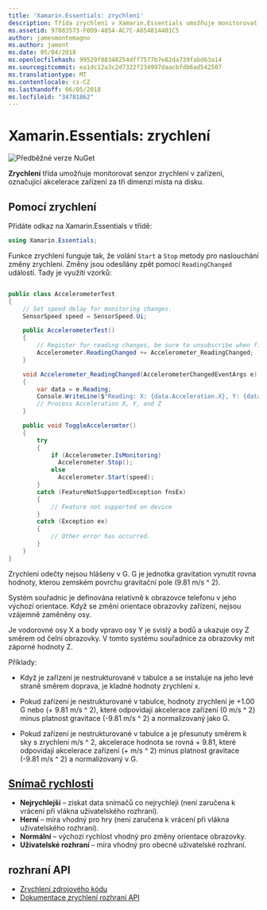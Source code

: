 ```yaml
---
title: 'Xamarin.Essentials: zrychlení'
description: Třída zrychlení v Xamarin.Essentials umožňuje monitorovat senzor zrychlení v zařízení, označující akcelerace zařízení za tři dimenzí místa na disku.
ms.assetid: 97883573-F0D9-4854-AC7C-A654814401C5
author: jamesmontemagno
ms.author: jamont
ms.date: 05/04/2018
ms.openlocfilehash: 99529f08348254dff7577b7e82da739fabd63a14
ms.sourcegitcommit: ea1dc12a3c2d7322f234997daacbfdb6ad542507
ms.translationtype: MT
ms.contentlocale: cs-CZ
ms.lasthandoff: 06/05/2018
ms.locfileid: "34781862"
---
```

# <a name="xamarinessentials-accelerometer"></a>Xamarin.Essentials: zrychlení

![Předběžné verze NuGet](~/media/shared/pre-release.png)

**Zrychlení** třída umožňuje monitorovat senzor zrychlení v zařízení, označující akcelerace zařízení za tři dimenzí místa na disku.

## <a name="using-accelerometer"></a>Pomocí zrychlení

Přidáte odkaz na Xamarin.Essentials v třídě:

```csharp
using Xamarin.Essentials;
```

Funkce zrychlení funguje tak, že volání `Start` a `Stop` metody pro naslouchání změny zrychlení. Změny jsou odesílány zpět pomocí `ReadingChanged` událostí. Tady je využití vzorků:

```csharp

public class AccelerometerTest
{
    // Set speed delay for monitoring changes.
    SensorSpeed speed = SensorSpeed.Ui;

    public AccelerometerTest()
    {
        // Register for reading changes, be sure to unsubscribe when finished
        Accelerometer.ReadingChanged += Accelerometer_ReadingChanged;
    }

    void Accelerometer_ReadingChanged(AccelerometerChangedEventArgs e)
    {
        var data = e.Reading;
        Console.WriteLine($"Reading: X: {data.Acceleration.X}, Y: {data.Acceleration.Y}, Z: {data.Acceleration.Z}");
        // Process Acceleration X, Y, and Z
    }

    public void ToggleAcceleromter()
    {
        try
        {
            if (Accelerometer.IsMonitoring)
              Accelerometer.Stop();
            else
              Accelerometer.Start(speed);
        }
        catch (FeatureNotSupportedException fnsEx)
        {
            // Feature not supported on device
        }
        catch (Exception ex)
        {
            // Other error has occurred.
        }
    }
}
```

Zrychlení odečty nejsou hlášeny v G. G je jednotka gravitation vynutit rovna hodnoty, kterou zemském povrchu gravitační pole (9.81 m/s ^ 2).

Systém souřadnic je definována relativně k obrazovce telefonu v jeho výchozí orientace. Když se změní orientace obrazovky zařízení, nejsou vzájemně zaměněny osy.

Je vodorovné osy X a body vpravo osy Y je svislý a bodů a ukazuje osy Z směrem od čelní obrazovky. V tomto systému souřadnice za obrazovky mít záporné hodnoty Z.

Příklady:

* Když je zařízení je nestrukturované v tabulce a se instaluje na jeho levé straně směrem doprava, je kladné hodnoty zrychlení x.

* Pokud zařízení je nestrukturované v tabulce, hodnoty zrychlení je +1.00 G nebo (+ 9.81 m/s ^ 2), které odpovídají akcelerace zařízení (0 m/s ^ 2) minus platnost gravitace (-9.81 m/s ^ 2) a normalizovaný jako G.

* Pokud zařízení je nestrukturované v tabulce a je přesunuty směrem k sky s zrychlení m/s ^ 2, akcelerace hodnota se rovná + 9.81, které odpovídají akcelerace zařízení (+ m/s ^ 2) minus platnost gravitace (-9.81 m/s ^ 2) a normalizovaný v G. 

## <a name="sensor-speedxrefxamarinessentialssensorspeed"></a>[Snímač rychlosti](xref:Xamarin.Essentials.SensorSpeed)

- **Nejrychlejší** – získat data snímačů co nejrychleji (není zaručena k vrácení při vlákna uživatelského rozhraní).
- **Herní** – míra vhodný pro hry (není zaručena k vrácení při vlákna uživatelského rozhraní).
- **Normální** – výchozí rychlost vhodný pro změny orientace obrazovky.
- **Uživatelské rozhraní** – míra vhodný pro obecné uživatelské rozhraní.

## <a name="api"></a>rozhraní API

- [Zrychlení zdrojového kódu](https://github.com/xamarin/Essentials/tree/master/Xamarin.Essentials/Accelerometer)
- [Dokumentace zrychlení rozhraní API](xref:Xamarin.Essentials.Accelerometer)
